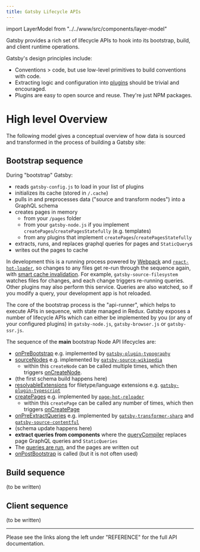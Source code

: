 ```yaml
---
title: Gatsby Lifecycle APIs
---
```


import LayerModel from "../../www/src/components/layer-model"

Gatsby provides a rich set of lifecycle APIs to hook into its bootstrap,
build, and client runtime operations.

Gatsby's design principles include:

- Conventions > code, but use low-level primitives to build conventions with
  code.
- Extracting logic and configuration into [plugins](/docs/plugins/) should be
  trivial and encouraged.
- Plugins are easy to open source and reuse. They're just NPM packages.

# High level Overview

The following model gives a conceptual overview of how data is sourced and transformed in the process of building a Gatsby site:

<LayerModel />

## Bootstrap sequence

During "bootstrap" Gatsby:

- reads `gatsby-config.js` to load in your list of plugins
- initializes its cache (stored in `/.cache`)
- pulls in and preprocesses data ("source and transform nodes") into a GraphQL schema
- creates pages in memory
  - from your `/pages` folder
  - from your `gatsby-node.js` if you implement `createPages`/`createPagesStatefully` (e.g. templates)
  - from any plugins that implement `createPages`/`createPagesStatefully`
- extracts, runs, and replaces graphql queries for pages and `StaticQuery`s
- writes out the pages to cache

In development this is a running process powered by [Webpack](https://github.com/gatsbyjs/gatsby/blob/dd91b8dceb3b8a20820b15acae36529799217ae4/packages/gatsby/package.json#L128) and [`react-hot-loader`](https://github.com/gatsbyjs/gatsby/blob/dd91b8dceb3b8a20820b15acae36529799217ae4/packages/gatsby/package.json#L104), so changes to any files get re-run through the sequence again, with [smart cache invalidation](https://github.com/gatsbyjs/gatsby/blob/ffd8b2d691c995c760fe380769852bcdb26a2278/packages/gatsby/src/bootstrap/index.js#L141). For example, `gatsby-source-filesystem` watches files for changes, and each change triggers re-running queries. Other plugins may also perform this service. Queries are also watched, so if you modify a query, your development app is hot reloaded.

The core of the bootstrap process is the "api-runner", which helps to execute APIs in sequence, with state managed in Redux. Gatsby exposes a number of lifecycle APIs which can either be implemented by you (or any of your configured plugins) in `gatsby-node.js`, `gatsby-browser.js` or `gatsby-ssr.js`.

The sequence of the **main** bootstrap Node API lifecycles are:

- [onPreBootstrap](/docs/node-apis/#onPreBootstrap) e.g. implemented by [`gatsby-plugin-typography`](https://github.com/gatsbyjs/gatsby/blob/master/packages/gatsby-plugin-typography/src/gatsby-node.js)
- [sourceNodes](/docs/node-apis/#sourceNodes) e.g. implemented by [`gatsby-source-wikipedia`](https://github.com/gatsbyjs/gatsby/blob/master/packages/gatsby-source-wikipedia/src/gatsby-node.js)
  - within this `createNode` can be called multiple times, which then triggers [onCreateNode](/docs/node-apis/#onCreateNode).
- (the first schema build happens here)
- [resolvableExtensions](/docs/node-apis/#resolvableExtensions) for filetype/language extensions e.g. [`gatsby-plugin-typescript`](https://github.com/gatsbyjs/gatsby/blob/master/packages/gatsby-plugin-typescript/src/gatsby-node.js)
- [createPages](/docs/node-apis/#createPages) e.g. implemented by [`page-hot-reloader`](https://github.com/gatsbyjs/gatsby/blob/master/packages/gatsby/src/bootstrap/page-hot-reloader.js)
  - within this `createPage` can be called any number of times, which then triggers [onCreatePage](/docs/node-apis/#onCreatePage)
- [onPreExtractQueries](/docs/node-apis/#onPreExtractQueries) e.g. implemented by [`gatsby-transformer-sharp`](https://github.com/gatsbyjs/gatsby/blob/master/packages/gatsby-transformer-sharp/src/gatsby-node.js) and [`gatsby-source-contentful`](https://github.com/gatsbyjs/gatsby/blob/master/packages/gatsby-source-contentful/src/gatsby-node.js)
- (schema update happens here)
- **extract queries from components** where the [queryCompiler](https://github.com/gatsbyjs/gatsby/blob/6de0e4408e14e599d4ec73948eb4153dc3cde849/packages/gatsby/src/internal-plugins/query-runner/query-compiler.js#L189) replaces page GraphQL queries and `StaticQueries`
- The [queries are run](https://github.com/gatsbyjs/gatsby/blob/6de0e4408e14e599d4ec73948eb4153dc3cde849/packages/gatsby/src/internal-plugins/query-runner/page-query-runner.js#L120), and the pages are written out
- [onPostBootstrap](/docs/node-apis/#onPostBootstrap) is called (but it is not often used)

## Build sequence

(to be written)

## Client sequence

(to be written)

---

Please see the links along the left under "REFERENCE" for the full API documentation.

